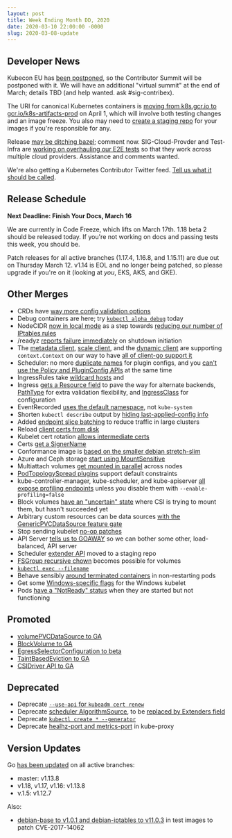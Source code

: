 ```yaml
---
layout: post
title: Week Ending Month DD, 2020
date: 2020-03-10 22:00:00 -0000
slug: 2020-03-08-update
---
```


## Developer News

Kubecon EU has [been postponed](https://events.linuxfoundation.org/kubecon-cloudnativecon-europe/attend/novel-coronavirus-update/), so the Contributor Summit will be postponed with it. We will have an additional "virtual summit" at the end of March; details TBD (and help wanted. ask #sig-contribex).

The URI for canonical Kubernetes containers is [moving from k8s.gcr.io to gcr.io/k8s-artifacts-prod](https://groups.google.com/forum/?utm_medium=email&utm_source=footer#!topic/kubernetes-dev/MkXnkTSJ_vs) on April 1, which will involve both testing changes and an image freeze. You also may need to [create a staging repo](https://github.com/kubernetes/k8s.io/tree/master/k8s.gcr.io#creating-staging-repos) for your images if you're responsible for any.

Release [may be ditching bazel](https://github.com/kubernetes/kubernetes/issues/88553); comment now.  SIG-Cloud-Provder and Test-Infra are [working on overhauling our E2E tests](https://docs.google.com/document/d/17z9zaiezfthOHrhsLRMywg010NAk3AxxylGnDdS6Qqc/edit?ts=5e600fcf) so that they work across multiple cloud providers. Assistance and comments wanted.

We're also getting a Kubernetes Contributor Twitter feed.  [Tell us what it should be called](https://github.com/kubernetes/community/issues/4554).

## Release Schedule

**Next Deadline: Finish Your Docs, March 16**

We are currently in Code Freeze, which lifts on March 17th.  1.18 beta 2 should be released today.  If you're not working on docs and passing tests this week, you should be.

Patch releases for all active branches (1.17.4, 1.16.8, and 1.15.11) are due out on Thursday March 12.  v1.14 is EOL and no longer being patched, so please upgrade if you're on it (looking at *you*, EKS, AKS, and GKE).

## Other Merges

* CRDs have [way more config validation options](https://github.com/kubernetes/kubernetes/pull/88076)
* Debug containers are here; try [`kubectl alpha debug`](https://github.com/kubernetes/kubernetes/pull/88004) today
* NodeCIDR [now in local mode](https://github.com/kubernetes/kubernetes/pull/88935) as a step towards [reducing our number of IPtables rules](https://github.com/kubernetes/enhancements/blob/master/keps/sig-network/20191104-iptables-no-cluster-cidr.md)
* /readyz [reports failure immediately](https://github.com/kubernetes/kubernetes/pull/88911) on shutdown initiation
* The [metadata client](https://github.com/kubernetes/kubernetes/pull/88910), [scale client](https://github.com/kubernetes/kubernetes/pull/88599), and the [dynamic client](https://github.com/kubernetes/kubernetes/pull/88906) are supporting `context.Context` on our way to have [all of client-go support it](https://github.com/kubernetes/enhancements/blob/master/keps/sig-api-machinery/20200123-client-go-ctx.md)
* Scheduler: no more [duplicate names](https://github.com/kubernetes/kubernetes/pull/88870) for plugin configs, and you [can't use the Policy and PluginConfig APIs](https://github.com/kubernetes/kubernetes/pull/88864) at the same time
* IngressRules take [wildcard hosts](https://github.com/kubernetes/kubernetes/pull/88858) and
* Ingress [gets a Resource field](https://github.com/kubernetes/kubernetes/pull/88775) to pave the way for alternate backends, [PathType](https://github.com/kubernetes/kubernetes/pull/88587) for extra validation flexibility, and [IngressClass](https://github.com/kubernetes/kubernetes/pull/88509) for configuration
* EventRecorded [uses the default namespace](https://github.com/kubernetes/kubernetes/pull/88815), not `kube-system`
* Shorten `kubectl describe` output by [hiding last-applied-config info](https://github.com/kubernetes/kubernetes/pull/88758)
* Added [endpoint slice batching](https://github.com/kubernetes/kubernetes/pull/88745) to reduce traffic in large clusters
* Reload [client certs from disk](https://github.com/kubernetes/kubernetes/pull/79083)
* Kubelet cert rotation [allows intermediate certs](https://github.com/kubernetes/kubernetes/pull/88744)
* Certs [get a SignerName](https://github.com/kubernetes/kubernetes/pull/86476)
* Conformance image is [based on the smaller debian stretch-slim](https://github.com/kubernetes/kubernetes/pull/88702)
* Azure and Ceph storage [start using MountSensitive](https://github.com/kubernetes/kubernetes/pull/88684)
* Multiattach volumes [get mounted in parallel](https://github.com/kubernetes/kubernetes/pull/88678) across nodes
* [PodTopologySpread plugins](https://github.com/kubernetes/kubernetes/pull/88671) support default constraints
* kube-controller-manager, kube-scheduler, and kube-apiserver [all expose profiling endpoints](https://github.com/kubernetes/kubernetes/pull/88663) unless you disable them with `--enable-profiling=false`
* Block volumes [have an "uncertain" state](https://github.com/kubernetes/kubernetes/pull/88660) where CSI is trying to mount them, but hasn't succeeded yet
* Arbitrary custom resources can be data sources [with the GenericPVCDataSource feature gate](https://github.com/kubernetes/kubernetes/pull/88636)
* Stop sending kubelet [no-op patches](https://github.com/kubernetes/kubernetes/pull/88591)
* API Server [tells us to GOAWAY](https://github.com/kubernetes/kubernetes/pull/88567) so we can bother some other, load-balanced, API server
* Scheduler [extender API](https://github.com/kubernetes/kubernetes/pull/88540) moved to a staging repo
* [FSGroup recursive chown](https://github.com/kubernetes/kubernetes/pull/88488) becomes possible for volumes
* [`kubectl exec --filename`](https://github.com/kubernetes/kubernetes/pull/88460)
* Behave sensibly [around terminated containers](https://github.com/kubernetes/kubernetes/pull/88440) in non-restarting pods
* Get some [Windows-specific flags](https://github.com/kubernetes/kubernetes/pull/88287) for the Windows kubelet
* Pods [have a "NotReady" status](https://github.com/kubernetes/kubernetes/pull/88240) when they are started but not functioning


## Promoted

* [volumePVCDataSource to GA](https://github.com/kubernetes/kubernetes/pull/88686)
* [BlockVolume to GA](https://github.com/kubernetes/kubernetes/pull/88673)
* [EgressSelectorConfiguration to beta](https://github.com/kubernetes/kubernetes/pull/88502)
* [TaintBasedEviction to GA](https://github.com/kubernetes/kubernetes/pull/87487)
* [CSIDriver API to GA](https://github.com/kubernetes/kubernetes/pull/84814)

## Deprecated

* Deprecate [`--use-api` for `kubeadm cert renew`](https://github.com/kubernetes/kubernetes/pull/88827)
* Deprecate [scheduler AlgorithmSource](https://github.com/kubernetes/kubernetes/pull/87999), to be [replaced by Extenders field](https://github.com/kubernetes/kubernetes/pull/88768)
* Deprecate [`kubectl create * --generator`](https://github.com/kubernetes/kubernetes/pull/88655)
* Deprecate [healhz-port and metrics-port](https://github.com/kubernetes/kubernetes/pull/88512) in kube-proxy

## Version Updates

Go [has been updated](https://groups.google.com/forum/?utm_medium=email&utm_source=footer#!topic/kubernetes-dev/QEmis0MsRUg) on all active branches:

* master: v1.13.8
* v1.18, v1.17, v1.16: v1.13.8
* v.1.5: v1.12.7

Also:

* [debian-base to v1.0.1 and debian-iptables to v11.0.3](https://github.com/kubernetes/kubernetes/pull/88790) in test images to patch CVE-2017-14062
